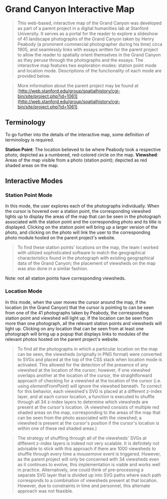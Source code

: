 Grand Canyon Interactive Map
============================

> This web-based, interactive map of the Grand Canyon was developed as part of a parent project in a digital humanities lab at Stanford University. It serves as a portal for the reader to explore a slideshow of 41 landscape photographs of the Grand Canyon taken by Henry Peabody (a prominent commercial photographer during his time) circa 1905, and seamlessly links with essays written for the parent project to allow the reader to spatially orient themselves in the Grand Canyon as they peruse through the photographs and the essays. The interactive map features two exploration modes: station point mode and location mode. Descriptions of the functionality of each mode are provided below. 

>More information about the parent project may be found at [http://web.stanford.edu/group/spatialhistory/cgi-bin/site/project.php?id=1061](http://web.stanford.edu/group/spatialhistory/cgi-bin/site/project.php?id=1061).

## Terminology

To go further into the details of the interactive map, some definition of terminology is required.

__Station Point__: The location believed to be where Peabody took a respective photo; depicted as a numbered, red-colored circle on the map.
__Viewshed__: Areas of the map visible from a photo (station point); depicted as red shaded areas on the map.

## Interactive Modes

### Station Point Mode

In this mode, the user explores each of the photographs individually. When the cursor is hovered over a station point, the corresponding viewshed lights up to display the areas of the map that can be seen in the photograph associated with the station point and the corresponding photo and its title is displayed. Clicking on the station point will bring up a larger version of the photo, and clicking on the photo will link the user to the corresponding photo module hosted on the parent project's website.

>To find these station points' locations on the map, the team I worked with utilized sophisticated software to match the geographical characteristics found in the photograph with existing geographical data of the Grand Canyon; the placement of viewsheds on the map was also done in a similar fashion.

Note: not all station points have corresponding viewsheds.

### Location Mode

In this mode, when the user moves the cursor around the map, if the location (in the Grand Canyon) that the cursor is pointing to can be seen from one of the 41 photographs taken by Peabody, the corresponding station point and viewshed will light up. If the location can be seen from more than one photograph, all the relevant station points and viewsheds will light up. Clicking on any location that can be seen from at least one photograph will bring up a popup that displays links to modules of the relevant photos hosted on the parent project's website.

>To find all the photographs in which a particular location on the map can be seen, the viewsheds (originally in PNG format) were converted to SVGs and placed at the top of the CSS stack when location mode is activated. This allowed for the detection of the presence of any viewshed at the location of the cursor; however, if one viewshed overlaps another at the location of the cursor, the straightforward approach of checking for a viewshed at the location of the cursor (i.e. using _elementFromPoint_) will ignore the viewshed beneath. To correct for this behavior, each viewshed's SVG is placed at a different z-index layer, and at each cursor location, a function is executed to shuffle through all 34 z-index layers to determine which viewsheds are present at the cursor's location. (A viewshed consists of multiple red shaded areas on the map, corresponding to the areas of the map that can be seen from the photo associated with the viewshed; a viewshed is present at the cursor's position if the cursor's location is within one of these red shaded areas.)

>The strategy of shuffling through all of the viewsheds' SVGs at different z-index layers is indeed not very scalable. It is definitely not advisable to stick with this approach if there are 1000 viewsheds to shuffle through every time a _mousemove_ event is triggered. However, as the parent project will only be concerned with 34 viewsheds even as it continues to evolve, this implementation is viable and works well in practice. Alternatively, one could think of pre-processing a separate SVG layer that is divided up into SVG paths where each path corresponds to a combination of viewsheds present at that location. However, due to constraints in time and personnel, this alternate approach was not feasible.